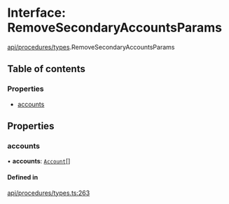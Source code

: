# Interface: RemoveSecondaryAccountsParams

[api/procedures/types](../wiki/api.procedures.types).RemoveSecondaryAccountsParams

## Table of contents

### Properties

- [accounts](../wiki/api.procedures.types.RemoveSecondaryAccountsParams#accounts)

## Properties

### accounts

• **accounts**: [`Account`](../wiki/api.entities.Account.Account)[]

#### Defined in

[api/procedures/types.ts:263](https://github.com/PolymeshAssociation/polymesh-sdk/blob/95e180d2/src/api/procedures/types.ts#L263)
